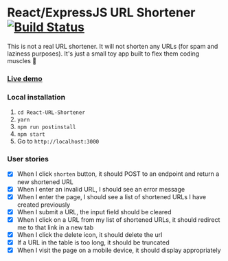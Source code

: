 # React/ExpressJS URL Shortener [![Build Status](https://travis-ci.org/muhanad40/React-URL-shortener.svg?branch=master)](https://travis-ci.org/muhanad40/React-URL-shortener)

This is not a real URL shortener. It will not shorten any URLs (for spam and laziness purposes). It's just a small toy app built to flex them coding muscles 💪

### [Live demo](https://dummy-url-shortener.herokuapp.com/)

### Local installation
1. `cd React-URL-Shortener`
2. `yarn`
3. `npm run postinstall`
4. `npm start`
5. Go to `http://localhost:3000`

### User stories
- [x] When I click `shorten` button, it should POST to an endpoint and return a new shortened URL
- [x] When I enter an invalid URL, I should see an error message
- [x] When I enter the page, I should see a list of shortened URLs I have created previously
- [x] When I submit a URL, the input field should be cleared
- [x] When I click on a URL from my list of shortened URLs, it should redirect me to that link in a new tab
- [x] When I click the delete icon, it should delete the url
- [x] If a URL in the table is too long, it should be truncated
- [x] When I visit the page on a mobile device, it should display appropriately
